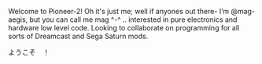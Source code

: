 Welcome to Pioneer-2! Oh it's just me; well if anyones out there-
I’m @mag-aegis, but you can call me mag ^-^ .. interested in pure electronics and hardware low level code. 
Looking to collaborate on programming for all sorts of Dreamcast and Sega Saturn mods.

 ようこそ　！


<!---
Mag-Aegis/Mag-Aegis is a ✨ special ✨ repository because its `README.md` (this file) appears on your GitHub profile.
You can click the Preview link to take a look at your changes.
--->
